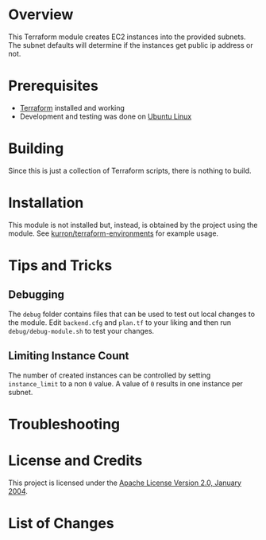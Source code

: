 # Overview
This Terraform module creates EC2 instances into the provided subnets.
The subnet defaults will determine if the instances get public ip address
or not.

# Prerequisites
* [Terraform](https://terraform.io/) installed and working
* Development and testing was done on [Ubuntu Linux](http://www.ubuntu.com/)

# Building
Since this is just a collection of Terraform scripts, there is nothing to build.

# Installation
This module is not installed but, instead, is obtained by the project using
the module.  See [kurron/terraform-environments](https://github.com/kurron/terraform-environments)
for example usage.

# Tips and Tricks

## Debugging
The `debug` folder contains files that can be used to test out local changes
to the module.  Edit `backend.cfg` and `plan.tf` to your liking and
then run `debug/debug-module.sh` to test your changes.

## Limiting Instance Count
The number of created instances can be controlled by setting `instance_limit`
to a non `0` value.  A value of `0` results in one instance per subnet.

# Troubleshooting

# License and Credits
This project is licensed under the [Apache License Version 2.0, January 2004](http://www.apache.org/licenses/).

# List of Changes
